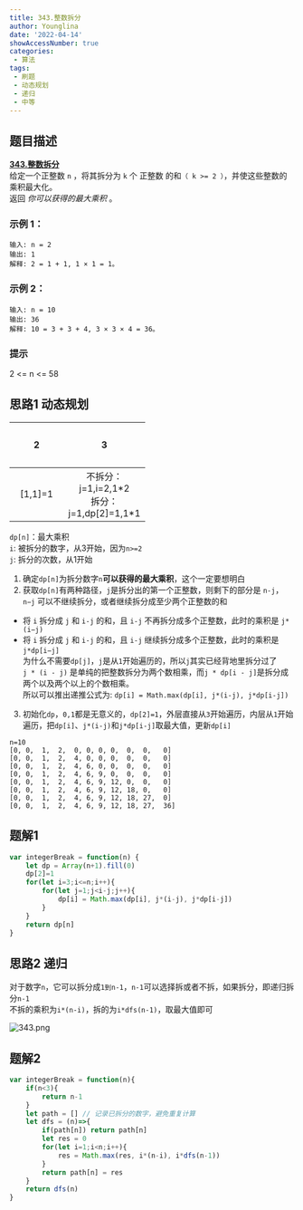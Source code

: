 ```yaml
---
title: 343.整数拆分
author: Younglina
date: '2022-04-14'
showAccessNumber: true
categories:
 - 算法
tags:
 - 刷题
 - 动态规划
 - 递归
 - 中等
---
```


## 题目描述

**[343.整数拆分](https://leetcode-cn.com/problems/integer-break/submissions/)**  
给定一个正整数 `n` ，将其拆分为 `k` 个 正整数 的和`（ k >= 2 ）`，并使这些整数的乘积最大化。  
返回 *你可以获得的最大乘积* 。  

### 示例 1：

```
输入: n = 2  
输出: 1  
解释: 2 = 1 + 1, 1 × 1 = 1。  
```

### 示例 2：
```
输入: n = 10  
输出: 36  
解释: 10 = 3 + 3 + 4, 3 × 3 × 4 = 36。  
```

### 提示
2 <= n <= 58  

## 思路1 动态规划

<div class="path-table">

| 2   | 3   |
| --- | --- |
|  [1,1]=1   | 不拆分：j=1,i=2,1*2 <br/> 拆分：j=1,dp[2]=1,1\*1     | 

</div>

`dp[n]`：最大乘积  
`i`: 被拆分的数字，从3开始，因为`n>=2`  
`j`: 拆分的次数，从1开始  

1. 确定`dp[n]`为拆分数字`n`**可以获得的最大乘积**，这个一定要想明白  
2. 获取`dp[n]`有两种路径，`j`是拆分出的第一个正整数，则剩下的部分是 `n-j`，`n−j` 可以不继续拆分，或者继续拆分成至少两个正整数的和  
- 将 `i` 拆分成 `j` 和 `i-j` 的和，且 `i-j` 不再拆分成多个正整数，此时的乘积是 `j*(i−j) ` 
- 将 `i` 拆分成 `j` 和 `i-j` 的和，且 `i-j` 继续拆分成多个正整数，此时的乘积是 `j*dp[i−j] `   
为什么不需要`dp[j]`，`j`是从`1`开始遍历的，所以`j`其实已经背地里拆分过了    
`j * (i - j)` 是单纯的把整数拆分为两个数相乘，而`j * dp[i - j]`是拆分成两个以及两个以上的个数相乘。   
所以可以推出递推公式为: `dp[i] = Math.max(dp[i], j*(i-j), j*dp[i-j])`  
3. 初始化`dp`，`0,1`都是无意义的，`dp[2]=1`，外层直接从`3`开始遍历，内层从`1`开始遍历，把`dp[i]`、`j*(i-j)`和`j*dp[i-j]`取最大值，更新`dp[i]`

```
n=10
[0, 0,  1,  2,  0, 0, 0, 0,  0,  0,   0]
[0, 0,  1,  2,  4, 0, 0, 0,  0,  0,   0]
[0, 0,  1,  2,  4, 6, 0, 0,  0,  0,   0]
[0, 0,  1,  2,  4, 6, 9, 0,  0,  0,   0]
[0, 0,  1,  2,  4, 6, 9, 12, 0,  0,   0]
[0, 0,  1,  2,  4, 6, 9, 12, 18, 0,   0]
[0, 0,  1,  2,  4, 6, 9, 12, 18, 27,  0]
[0, 0,  1,  2,  4, 6, 9, 12, 18, 27,  36]
```
## 题解1
```javascript
var integerBreak = function(n) {
    let dp = Array(n+1).fill(0)
    dp[2]=1
    for(let i=3;i<=n;i++){
        for(let j=1;j<i-j;j++){
            dp[i] = Math.max(dp[i], j*(i-j), j*dp[i-j])
        }
    }
    return dp[n]
}
```

## 思路2 递归
对于数字`n`，它可以拆分成`1到n-1`，`n-1`可以选择拆或者不拆，如果拆分，即递归拆分`n-1`  
不拆的乘积为`i*(n-i)`，拆的为`i*dfs(n-1)`，取最大值即可  

![343.png](https://p3-juejin.byteimg.com/tos-cn-i-k3u1fbpfcp/7759603b2d37489dbd40e1dc453063fd~tplv-k3u1fbpfcp-watermark.image?)

## 题解2
```javascript
var integerBreak = function(n){
    if(n<3){
        return n-1
    }
    let path = [] // 记录已拆分的数字，避免重复计算
    let dfs = (n)=>{
        if(path[n]) return path[n]
        let res = 0
        for(let i=1;i<n;i++){
            res = Math.max(res, i*(n-i), i*dfs(n-1))
        }
        return path[n] = res
    }
    return dfs(n)
}
```

<style>
.path-table tr,.path-table td{
width: 80px;
height: 80px;
text-align: center;
}
.path-table tr:nth-child(2n){
    background-color: unset;
}
</style>